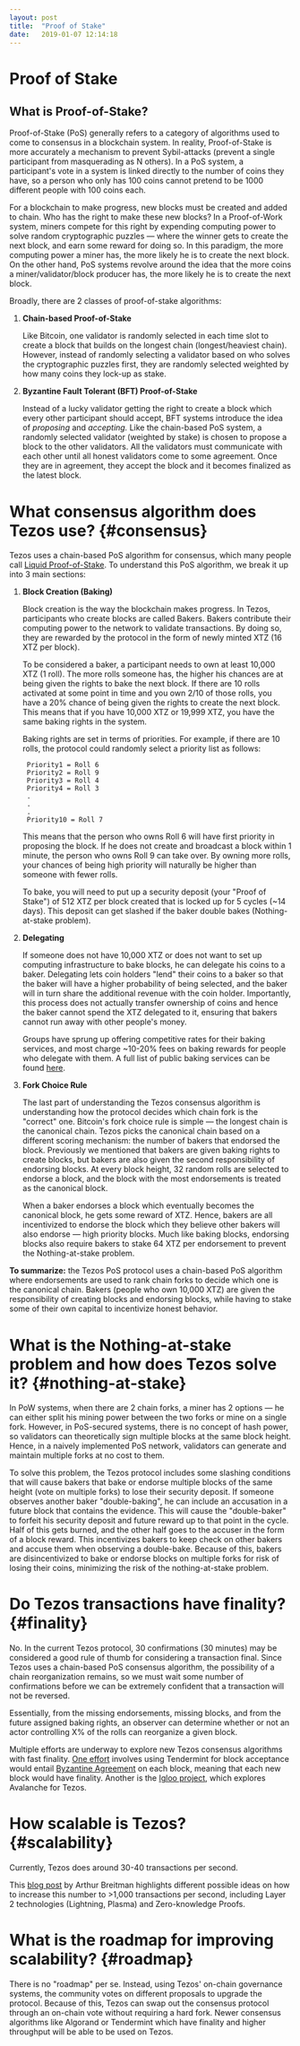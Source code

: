 ```yaml
---
layout: post
title:  "Proof of Stake"
date:   2019-01-07 12:14:18
---
```

# Proof of Stake

## What is Proof-of-Stake?

Proof-of-Stake (PoS) generally refers to a category of algorithms used to come to consensus in a blockchain system. In reality, Proof-of-Stake is more accurately a mechanism to prevent Sybil-attacks (prevent a single participant from masquerading as N others). In a PoS system, a participant's vote in a system is linked directly to the number of coins they have, so a person who only has 100 coins cannot pretend to be 1000 different people with 100 coins each.

For a blockchain to make progress, new blocks must be created and added to chain. Who has the right to make these new blocks? In a Proof-of-Work system, miners compete for this right by expending computing power to solve random cryptographic puzzles — where the winner gets to create the next block, and earn some reward for doing so. In this paradigm, the more computing power a miner has, the more likely he is to create the next block. On the other hand, PoS systems revolve around the idea that the more coins a miner/validator/block producer has, the more likely he is to create the next block. 

Broadly, there are 2 classes of proof-of-stake algorithms:

1. **Chain-based Proof-of-Stake**

    Like Bitcoin, one validator is randomly selected in each time slot to create a block that builds on the longest chain (longest/heaviest chain). However, instead of randomly selecting a validator based on who solves the cryptographic puzzles first, they are randomly selected weighted by how many coins they lock-up as stake.   

2. **Byzantine Fault Tolerant (BFT) Proof-of-Stake**

    Instead of a lucky validator getting the right to create a block which every other participant should accept, BFT systems introduce the idea of *proposing* and *accepting.* Like the chain-based PoS system, a randomly selected validator (weighted by stake) is chosen to propose a block to the other validators. All the validators must communicate with each other until all honest validators come to some agreement. Once they are in agreement, they accept the block and it becomes finalized as the latest block. 

# What consensus algorithm does Tezos use? {#consensus}

Tezos uses a chain-based PoS algorithm for consensus, which many people call [Liquid Proof-of-Stake](https://medium.com/tezos/liquid-proof-of-stake-aec2f7ef1da7). To understand this PoS algorithm, we break it up into 3 main sections:

1. **Block Creation (Baking)**

    Block creation is the way the blockchain makes progress. In Tezos, participants who create blocks are called Bakers. Bakers contribute their computing power to the network to validate transactions. By doing so, they are rewarded by the protocol in the form of newly minted XTZ (16 XTZ per block). 

    To be considered a baker, a participant needs to own at least 10,000 XTZ (1 roll). The more rolls someone has, the higher his chances are at being given the rights to bake the next block. If there are 10 rolls activated at some point in time and you own 2/10 of those rolls, you have a 20% chance of being given the rights to create the next block. This means that if you have 10,000 XTZ or 19,999 XTZ, you have the same baking rights in the system.  

    Baking rights are set in terms of priorities. For example, if there are 10 rolls, the protocol could randomly select a priority list as follows:

        Priority1 = Roll 6 
        Priority2 = Roll 9
        Priority3 = Roll 4
        Priority4 = Roll 3
        .
        .
        .
        Priority10 = Roll 7  

    This means that the person who owns Roll 6 will have first priority in proposing the block.     If he does not create and broadcast a block within 1 minute, the person who owns Roll 9 can take over. By owning more rolls, your chances of being high priority will naturally be higher than someone with fewer rolls. 

    To bake, you will need to put up a security deposit (your "Proof of Stake") of 512 XTZ per block created that is locked up for 5 cycles (~14 days). This deposit can get slashed if the baker double bakes (Nothing-at-stake problem). 

2. **Delegating**

    If someone does not have 10,000 XTZ or does not want to set up computing infrastructure to bake blocks, he can delegate his coins to a baker. Delegating lets coin holders "lend" their coins to a baker so that the baker will have a higher probability of being selected, and the baker will in turn share the additional revenue with the coin holder. Importantly, this process does not actually transfer ownership of coins and hence the baker cannot spend the XTZ delegated to it, ensuring that bakers cannot run away with other people's money. 

    Groups have sprung up offering competitive rates for their baking services, and most charge ~10-20% fees on baking rewards for people who delegate with them. A full list of public baking services can be found [here](https://mytezosbaker.com/).

3. **Fork Choice Rule**

    The last part of understanding the Tezos consensus algorithm is understanding how the protocol decides which chain fork is the "correct" one. Bitcoin's fork choice rule is simple — the longest chain is the canonical chain. Tezos picks the canonical chain based on a different scoring mechanism: the number of bakers that endorsed the block. Previously we mentioned that bakers are given baking rights to create blocks, but bakers are also given the second responsibility of endorsing blocks. At every block height, 32 random rolls are selected to endorse a block, and the block with the most endorsements is treated as the canonical block. 

    When a baker endorses a block which eventually becomes the canonical block, he gets some reward of XTZ. Hence, bakers are all incentivized to endorse the block which they believe other bakers will also endorse — high priority blocks. Much like baking blocks, endorsing blocks also require bakers to stake 64 XTZ per endorsement to prevent the Nothing-at-stake problem.  

**To summarize:** the Tezos PoS protocol uses a chain-based PoS algorithm where endorsements are used to rank chain forks to decide which one is the canonical chain. Bakers (people who own 10,000 XTZ) are given the responsibility of creating blocks and endorsing blocks, while having to stake some of their own capital to incentivize honest behavior.  

# What is the Nothing-at-stake problem and how does Tezos solve it? {#nothing-at-stake}

In PoW systems, when there are 2 chain forks, a miner has 2 options — he can either split his mining power between the two forks or mine on a single fork. However, in PoS-secured systems, there is no concept of hash power, so validators can theoretically sign multiple blocks at the same block height. Hence, in a naively implemented PoS network, validators can generate and maintain multiple forks at no cost to them.

To solve this problem, the Tezos protocol includes some slashing conditions that will cause bakers that bake or endorse multiple blocks of the same height (vote on multiple forks) to lose their security deposit. If someone observes another baker "double-baking", he can include an accusation in a future block that contains the evidence. This will cause the "double-baker" to forfeit his security deposit and future reward up to that point in the cycle. Half of this gets burned, and the other half goes to the accuser in the form of a block reward. This incentivizes bakers to keep check on other bakers and accuse them when observing a double-bake. Because of this, bakers are disincentivized to bake or endorse blocks on multiple forks for risk of losing their coins, minimizing the risk of the nothing-at-stake problem.

# Do Tezos transactions have finality? {#finality}

No. In the current Tezos protocol, 30 confirmations (30 minutes) may be considered a good rule of thumb for considering a transaction final. Since Tezos uses a chain-based PoS consensus algorithm, the possibility of a chain reorganization remains, so we must wait some number of confirmations before we can be extremely confident that a transaction will not be reversed.

Essentially, from the missing endorsements, missing blocks, and from the future assigned baking rights, an observer can determine whether or not an actor controlling X% of the rolls can reorganize a given block.

Multiple efforts are underway to explore new Tezos consensus algorithms with fast finality. [One effort](https://medium.com/tezos/a-few-directions-to-improve-tezos-15359c79ec0f) involves using Tendermint for block acceptance would entail [Byzantine Agreement](https://en.wikipedia.org/wiki/Byzantine_fault_tolerance) on each block, meaning that each new block would have finality. Another is the [Igloo project](https://bitsonline.com/igloo-edward-tate-avalanche-tezos/), which explores Avalanche for Tezos.

# How scalable is Tezos? {#scalability}

Currently, Tezos does around 30-40 transactions per second. 

This [blog post](https://hackernoon.com/scaling-tezo-8de241dd91bd) by Arthur Breitman highlights different possible ideas on how to increase this number to >1,000 transactions per second, including Layer 2 technologies (Lightning, Plasma) and Zero-knowledge Proofs.  

# What is the roadmap for improving scalability? {#roadmap}

There is no "roadmap" per se. Instead, using Tezos' on-chain governance systems, the community votes on different proposals to upgrade the protocol. Because of this, Tezos can swap out the consensus protocol through an on-chain vote without requiring a hard fork. Newer consensus algorithms like Algorand or Tendermint which have finality and higher throughput will be able to be used on Tezos.
